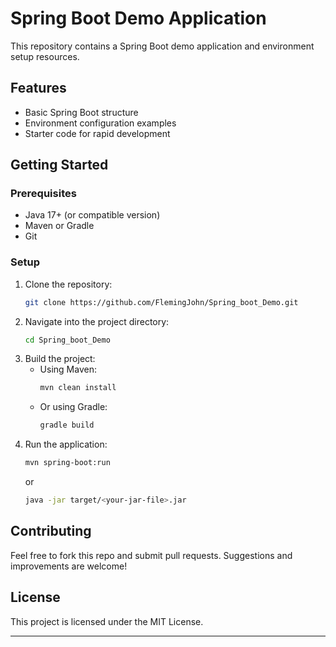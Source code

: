 # Spring Boot Demo Application

This repository contains a Spring Boot demo application and environment setup resources.

## Features

- Basic Spring Boot structure
- Environment configuration examples
- Starter code for rapid development

## Getting Started

### Prerequisites

- Java 17+ (or compatible version)
- Maven or Gradle
- Git

### Setup

1. Clone the repository:
    ```bash
    git clone https://github.com/FlemingJohn/Spring_boot_Demo.git
    ```
2. Navigate into the project directory:
    ```bash
    cd Spring_boot_Demo
    ```
3. Build the project:
    - Using Maven:
      ```bash
      mvn clean install
      ```
    - Or using Gradle:
      ```bash
      gradle build
      ```
4. Run the application:
    ```bash
    mvn spring-boot:run
    ```
    or
    ```bash
    java -jar target/<your-jar-file>.jar
    ```

## Contributing

Feel free to fork this repo and submit pull requests. Suggestions and improvements are welcome!

## License

This project is licensed under the MIT License.

---

